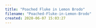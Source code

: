 ```yaml
---
title: "Poached Fluke in Lemon Brodo"
filename: "Poached-Fluke-in-Lemon-Brodo"
created: 2020-06-07 15:03:27
---
```

